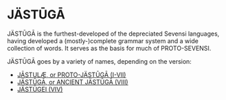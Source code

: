 # JÄSTŪGĀ #

JÄSTŪGĀ is the furthest-developed of the depreciated Sevensi languages, having developed a (mostly-)complete grammar system and a wide collection of words.
It serves as the basis for much of PROTO-SEVENSI.

JÄSTŪGĀ goes by a variety of names, depending on the version:

- [JĀSTULÆ, or PROTO-JÄSTŪGĀ (I-VII)](../jtl)
- [JÄSTŪGĀ, or ANCIENT JÄSTŪGĀ (VIII)](0008)
- [JÄSTŪGEI (VIV)](0009)

